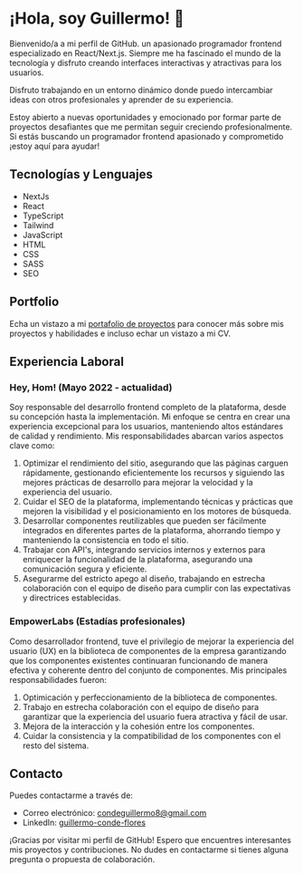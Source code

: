 # ¡Hola, soy Guillermo! 👋

Bienvenido/a a mi perfil de GitHub. un apasionado programador frontend especializado en React/Next.js. Siempre me ha fascinado el mundo de la tecnología y disfruto creando interfaces interactivas y atractivas para los usuarios. 

Disfruto trabajando en un entorno dinámico donde puedo intercambiar ideas con otros profesionales y aprender de su experiencia.

Estoy abierto a nuevas oportunidades y emocionado por formar parte de proyectos desafiantes que me permitan seguir creciendo profesionalmente. Si estás buscando un programador frontend apasionado y comprometido ¡estoy aquí para ayudar!

## Tecnologías y Lenguajes

- NextJs
- React
- TypeScript
- Tailwind
- JavaScript
- HTML
- CSS
- SASS
- SEO

## Portfolio

Echa un vistazo a mi [portafolio de proyectos](https://guillermoconde.com) para conocer más sobre mis proyectos y habilidades e incluso echar un vistazo a mi CV.

## Experiencia Laboral

### Hey, Hom! (Mayo 2022 - actualidad)
Soy responsable del desarrollo frontend completo de la plataforma, desde su concepción hasta la implementación. Mi enfoque se centra en crear una experiencia excepcional para los usuarios, manteniendo altos estándares de calidad y rendimiento.
Mis responsabilidades abarcan varios aspectos clave como: 
1. Optimizar el rendimiento del sitio, asegurando que las páginas carguen rápidamente, gestionando eficientemente los recursos y siguiendo las mejores prácticas de desarrollo para mejorar la velocidad y la experiencia del usuario.
2. Cuidar el SEO de la plataforma, implementando técnicas y prácticas que mejoren la visibilidad y el posicionamiento en los motores de búsqueda.
3. Desarrollar componentes reutilizables que pueden ser fácilmente integrados en diferentes partes de la plataforma, ahorrando tiempo y manteniendo la consistencia en todo el sitio.
4. Trabajar con API's, integrando servicios internos y externos para enriquecer la funcionalidad de la plataforma, asegurando una comunicación segura y eficiente.
5. Asegurarme del estricto apego al diseño, trabajando en estrecha colaboración con el equipo de diseño para cumplir con las expectativas y directrices establecidas.

### EmpowerLabs (Estadías profesionales)
Como desarrollador frontend, tuve el privilegio de mejorar la experiencia del usuario (UX) en la biblioteca de componentes de la empresa garantizando que los componentes existentes continuaran funcionando de manera efectiva y coherente dentro del conjunto de componentes.
Mis principales responsabilidades fueron: 
1. Optimicación y perfeccionamiento de la biblioteca de componentes. 
2. Trabajo en estrecha colaboración con el equipo de diseño para garantizar que la experiencia del usuario fuera atractiva y fácil de usar.
3. Mejora de la interacción y la cohesión entre los componentes.
4. Cuidar la consistencia y la compatibilidad de los componentes con el resto del sistema.


## Contacto

Puedes contactarme a través de:
- Correo electrónico: [condeguillermo8@gmail.com](mailto:condeguillermo8@gmail.com)
- LinkedIn: [guillermo-conde-flores](www.linkedin.com/in/guillermo-conde-flores)

¡Gracias por visitar mi perfil de GitHub! Espero que encuentres interesantes mis proyectos y contribuciones. No dudes en contactarme si tienes alguna pregunta o propuesta de colaboración.

<!--
**guillermo-conde/guillermo-conde** is a ✨ _special_ ✨ repository because its `README.md` (this file) appears on your GitHub profile.

Here are some ideas to get you started:

- 🔭 I’m currently working on ...
- 🌱 I’m currently learning ...
- 👯 I’m looking to collaborate on ...
- 🤔 I’m looking for help with ...
- 💬 Ask me about ...
- 📫 How to reach me: ...
- 😄 Pronouns: ...
- ⚡ Fun fact: ...
-->
